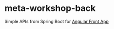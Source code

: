 # meta-workshop-back
Simple APIs from Spring Boot for [Angular Front App](https://github.com/elwyncrestha/meta-workshop-front)

